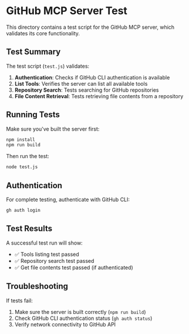 # GitHub MCP Server Test

This directory contains a test script for the GitHub MCP server, which validates its core functionality.

## Test Summary

The test script (`test.js`) validates:

1. **Authentication**: Checks if GitHub CLI authentication is available
2. **List Tools**: Verifies the server can list all available tools
3. **Repository Search**: Tests searching for GitHub repositories
4. **File Content Retrieval**: Tests retrieving file contents from a repository

## Running Tests

Make sure you've built the server first:

```bash
npm install
npm run build
```

Then run the test:

```bash
node test.js
```

## Authentication

For complete testing, authenticate with GitHub CLI:

```bash
gh auth login
```

## Test Results

A successful test run will show:

- ✅ Tools listing test passed
- ✅ Repository search test passed
- ✅ Get file contents test passed (if authenticated)

## Troubleshooting

If tests fail:

1. Make sure the server is built correctly (`npm run build`)
2. Check GitHub CLI authentication status (`gh auth status`)
3. Verify network connectivity to GitHub API